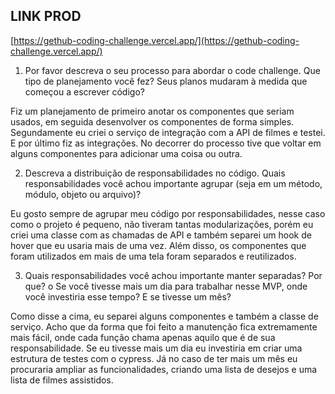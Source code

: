 ## LINK PROD

[https://gethub-coding-challenge.vercel.app/](https://gethub-coding-challenge.vercel.app/)

1. Por favor descreva o seu processo para abordar o code challenge. Que tipo de
   planejamento você fez? Seus planos mudaram à medida que começou a escrever
   código?

Fiz um planejamento de primeiro anotar os componentes que seriam usados, em seguida desenvolver os componentes de forma simples. Segundamente eu criei o serviço de integração com a API de filmes e testei. E por último fiz as integrações.
No decorrer do processo tive que voltar em alguns componentes para adicionar uma coisa ou outra.

2. Descreva a distribuição de responsabilidades no código. Quais responsabilidades
   você achou importante agrupar (seja em um método, módulo, objeto ou arquivo)?

Eu gosto sempre de agrupar meu código por responsabilidades, nesse caso como o projeto é pequeno, não tiveram tantas modularizações, porém eu criei uma classe com as chamadas de API e também separei um hook de hover que eu usaria mais de uma vez. Além disso, os componentes que foram utilizados em mais de uma tela foram separados e reutilizados.

3. Quais responsabilidades você achou importante manter separadas? Por que?
   o Se você tivesse mais um dia para trabalhar nesse MVP, onde você investiria esse
   tempo? E se tivesse um mês?

Como disse a cima, eu separei alguns componentes e também a classe de serviço. Acho que da forma que foi feito a manutenção fica extremamente mais fácil, onde cada função chama apenas aquilo que é de sua responsabilidade. Se eu tivesse mais um dia eu investiria em criar uma estrutura de testes com o cypress. Já no caso de ter mais um mês eu procuraria ampliar as funcionalidades, criando uma lista de desejos e uma lista de filmes assistidos.
